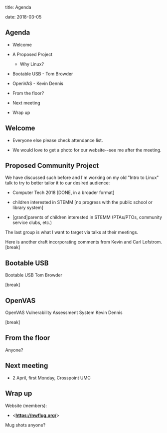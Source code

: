 title: Agenda
<!-- insert-file headers.md -->
date: 2018-03-05

## Agenda

- Welcome

- A Proposed Project
    + Why Linux?

- Bootable USB - Tom Browder

- OpenVAS - Kevin Dennis

- From the floor?

- Next meeting

- Wrap up

## Welcome

- Everyone else please check attendance list.

- We would love to get a photo for our website--see me after the
  meeting.

## Proposed Community Project

We have discussed such before and I'm working on my old "Intro to
Linux" talk to try to better tailor it to our desired audience:

- Computer Tech 2018 [DONE, in a broader format]

- children interested in STEMM [no progress with the public school or library system]

- [grand]parents of children interested in STEMM (PTAs/PTOs, community service clubs, etc.)

The last group is what I want to target via talks at their meetings.

Here is another draft incorporating comments from
Kevin and Carl Lofstrom. [break]

## Bootable USB

Bootable USB
Tom Browder

[break]

## OpenVAS

OpenVAS
Vulnerability Assessment System
Kevin Dennis

[break]

## From the floor

Anyone?

## Next meeting

- 2 April, first Monday, Crosspoint UMC

## Wrap up

Website (members):

- <**<https://nwflug.org/>**>

Mug shots anyone?

